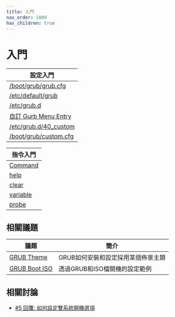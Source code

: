 ```yaml
---
title: 入門
nav_order: 1000
has_children: true
---
```



# 入門

| 設定入門 |
| --- |
| [/boot/grub/grub.cfg](https://samwhelp.github.io/note-about-grub/read/start/grub_cfg.html) |
| [/etc/default/grub](https://samwhelp.github.io/note-about-grub/read/start/etc_default_grub.html) |
| [/etc/grub.d](https://samwhelp.github.io/note-about-grub/read/start/etc_grub_d.html) |
| [自訂 Gurb Menu Entry](https://samwhelp.github.io/note-about-grub/read/start/custom_menu_entry.html) |
| [/etc/grub.d/40_custom](https://samwhelp.github.io/note-about-grub/read/start/40_custom.html) |
| [/boot/grub/custom.cfg](https://samwhelp.github.io/note-about-grub/read/start/custom_cfg.html) |


| 指令入門 |
| --- |
| [Command](https://samwhelp.github.io/note-about-grub/read/start/command.html) |
| [help](https://samwhelp.github.io/note-about-grub/read/start/command/help.html) |
| [clear](https://samwhelp.github.io/note-about-grub/read/start/command/clear.html) |
| [variable](https://samwhelp.github.io/note-about-grub/read/start/command/variable.html) |
| [probe](https://samwhelp.github.io/note-about-grub/read/start/command/probe.html) |


## 相關議題

| 議題 | 簡介 |
| --- | --- |
| [GRUB Theme](https://samwhelp.github.io/note-about-grub/read/howto/use_theme.html) | GRUB如何安裝和設定採用某個佈景主題 |
| [GRUB Boot ISO](https://samwhelp.github.io/note-about-grub/read/howto/boot_iso.html) | 透過GRUB和ISO檔開機的設定範例 |


## 相關討論

* [#5 回覆: 如何設定雙系統開機選項](https://www.ubuntu-tw.org/modules/newbb/viewtopic.php?post_id=363530#forumpost363530)
